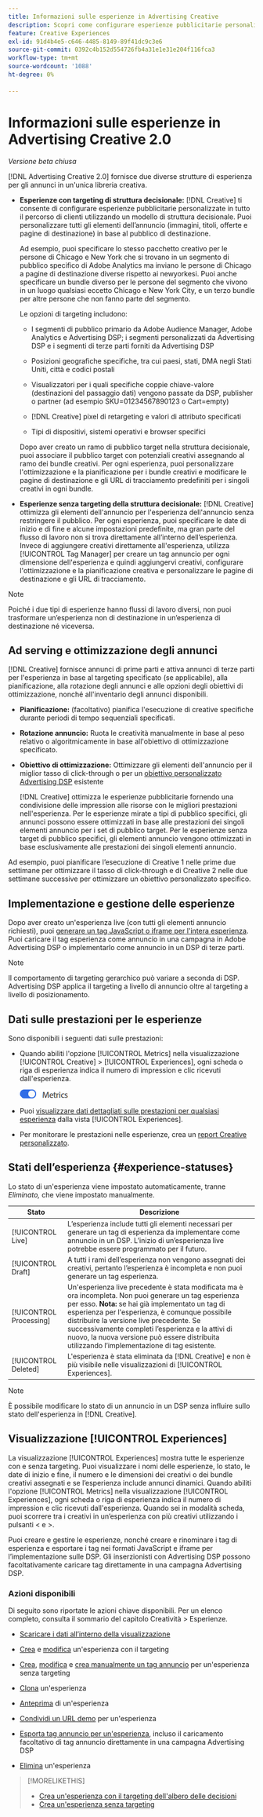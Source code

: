 ```yaml
---
title: Informazioni sulle esperienze in Advertising Creative
description: Scopri come configurare esperienze pubblicitarie personalizzate e ottimizzare gli elementi pubblicitari in base alle prestazioni.
feature: Creative Experiences
exl-id: 91d4b4e5-c646-4485-8149-89f41dc9c3e6
source-git-commit: 0392c4b152d554726fb4a31e1e31e204f116fca3
workflow-type: tm+mt
source-wordcount: '1088'
ht-degree: 0%

---
```


# Informazioni sulle esperienze in Advertising Creative 2.0

*Versione beta chiusa*

[!DNL Advertising Creative 2.0] fornisce due diverse strutture di esperienza per gli annunci in un&#39;unica libreria creativa.

* **Esperienze con targeting di struttura decisionale:** [!DNL Creative] ti consente di configurare esperienze pubblicitarie personalizzate in tutto il percorso di clienti utilizzando un modello di struttura decisionale. Puoi personalizzare tutti gli elementi dell’annuncio (immagini, titoli, offerte e pagine di destinazione) in base al pubblico di destinazione.

  Ad esempio, puoi specificare lo stesso pacchetto creativo per le persone di Chicago e New York che si trovano in un segmento di pubblico specifico di Adobe Analytics ma inviano le persone di Chicago a pagine di destinazione diverse rispetto ai newyorkesi. Puoi anche specificare un bundle diverso per le persone del segmento che vivono in un luogo qualsiasi eccetto Chicago e New York City, e un terzo bundle per altre persone che non fanno parte del segmento.

  Le opzioni di targeting includono:

   * I segmenti di pubblico primario da Adobe Audience Manager, Adobe Analytics e Advertising DSP; i segmenti personalizzati da Advertising DSP e i segmenti di terze parti forniti da Advertising DSP

   * Posizioni geografiche specifiche, tra cui paesi, stati, DMA negli Stati Uniti, città e codici postali

   * Visualizzatori per i quali specifiche coppie chiave-valore (destinazioni del passaggio dati) vengono passate da DSP, publisher o partner (ad esempio SKU=01234567890123 o Cart=empty)

   * [!DNL Creative] pixel di retargeting e valori di attributo specificati

   * Tipi di dispositivi, sistemi operativi e browser specifici

  Dopo aver creato un ramo di pubblico target nella struttura decisionale, puoi associare il pubblico target con potenziali creativi assegnando al ramo dei bundle creativi. Per ogni esperienza, puoi personalizzare l&#39;ottimizzazione e la pianificazione per i bundle creativi e modificare le pagine di destinazione e gli URL di tracciamento predefiniti<!-- later: and any flexible attributes --> per i singoli creativi in ogni bundle.

* **Esperienze senza targeting della struttura decisionale:** [!DNL Creative] ottimizza gli elementi dell&#39;annuncio per l&#39;esperienza dell&#39;annuncio senza restringere il pubblico. Per ogni esperienza, puoi specificare le date di inizio e di fine e alcune impostazioni predefinite, ma gran parte del flusso di lavoro non si trova direttamente all’interno dell’esperienza. Invece di aggiungere creativi direttamente all&#39;esperienza, utilizza [!UICONTROL Tag Manager] per creare un tag annuncio per ogni dimensione dell&#39;esperienza e quindi aggiungervi creativi, configurare l&#39;ottimizzazione e la pianificazione creativa e personalizzare le pagine di destinazione e gli URL di tracciamento<!-- later: and any flexible attributes -->.

>[!NOTE]
>
> Poiché i due tipi di esperienze hanno flussi di lavoro diversi, non puoi trasformare un’esperienza non di destinazione in un’esperienza di destinazione né viceversa.

## Ad serving e ottimizzazione degli annunci

<!-- MORE -->
<!-- When multiple ad variants qualify for an impression -->

[!DNL Creative] fornisce annunci di prime parti e attiva annunci di terze parti per l&#39;esperienza in base al targeting specificato (se applicabile), alla pianificazione, alla rotazione degli annunci e alle opzioni degli obiettivi di ottimizzazione, nonché all&#39;inventario degli annunci disponibili.

* **Pianificazione:** (facoltativo) pianifica l&#39;esecuzione di creative specifiche durante periodi di tempo sequenziali specificati.

* **Rotazione annuncio:** Ruota le creatività manualmente in base al peso relativo o algoritmicamente in base all&#39;obiettivo di ottimizzazione specificato.

* **Obiettivo di ottimizzazione:** Ottimizzare gli elementi dell&#39;annuncio per il miglior tasso di click-through o per un [obiettivo personalizzato Advertising DSP](/help/dsp/optimization/custom-goal.md) esistente

  [!DNL Creative] ottimizza le esperienze pubblicitarie fornendo una condivisione delle impression alle risorse con le migliori prestazioni nell&#39;esperienza. Per le esperienze mirate a tipi di pubblico specifici, gli annunci possono essere ottimizzati in base alle prestazioni dei singoli elementi annuncio per i set di pubblico target. Per le esperienze senza target di pubblico specifici, gli elementi annuncio vengono ottimizzati in base esclusivamente alle prestazioni dei singoli elementi annuncio.

Ad esempio, puoi pianificare l’esecuzione di Creative 1 nelle prime due settimane per ottimizzare il tasso di click-through e di Creative 2 nelle due settimane successive per ottimizzare un obiettivo personalizzato specifico.

## Implementazione e gestione delle esperienze

Dopo aver creato un&#39;esperienza live (con tutti gli elementi annuncio richiesti), puoi [generare un tag JavaScript o iframe per l&#39;intera esperienza](experience-tag-export.md). Puoi caricare il tag esperienza come annuncio in una campagna in Adobe Advertising DSP o implementarlo come annuncio in un DSP di terze parti.

>[!NOTE]
>
>Il comportamento di targeting gerarchico può variare a seconda di DSP. Advertising DSP applica il targeting a livello di annuncio oltre al targeting a livello di posizionamento.

## Dati sulle prestazioni per le esperienze

Sono disponibili i seguenti dati sulle prestazioni:

* Quando abiliti l&#39;opzione [!UICONTROL Metrics] nella visualizzazione [!UICONTROL Creative] > [!UICONTROL Experiences], ogni scheda o riga di esperienza indica il numero di impression e clic ricevuti dall&#39;esperienza.

  ![Opzione metriche](/help/creative/assets/metrics-option.png "Opzione metriche")

* Puoi [visualizzare dati dettagliati sulle prestazioni per qualsiasi esperienza](experience-performance-details.md) dalla vista [!UICONTROL Experiences].

* Per monitorare le prestazioni nelle esperienze, crea un [report Creative personalizzato](/help/creative/report-custom-creative.md).

## Stati dell’esperienza {#experience-statuses}

Lo stato di un&#39;esperienza viene impostato automaticamente, tranne *Eliminato,* che viene impostato manualmente.

| Stato | Descrizione |
| ------ | ----------- |
| [!UICONTROL Live] | L’esperienza include tutti gli elementi necessari per generare un tag di esperienza da implementare come annuncio in un DSP. L’inizio di un’esperienza live potrebbe essere programmato per il futuro. |
| [!UICONTROL Draft] | A tutti i rami dell’esperienza non vengono assegnati dei creativi, pertanto l’esperienza è incompleta e non puoi generare un tag esperienza. |
| [!UICONTROL Processing] | Un&#39;esperienza live precedente è stata modificata ma è ora incompleta. Non puoi generare un tag esperienza per esso. **Nota:** se hai già implementato un tag di esperienza per l&#39;esperienza, è comunque possibile distribuire la versione live precedente. Se successivamente completi l’esperienza e la attivi di nuovo, la nuova versione può essere distribuita utilizzando l’implementazione di tag esistente. |
| [!UICONTROL Deleted] | L&#39;esperienza è stata eliminata da [!DNL Creative] e non è più visibile nelle visualizzazioni di [!UICONTROL Experiences]. |

>[!NOTE]
>
>È possibile modificare lo stato di un annuncio in un DSP senza influire sullo stato dell&#39;esperienza in [!DNL Creative].

## Visualizzazione [!UICONTROL Experiences]

La visualizzazione [!UICONTROL Experiences] mostra tutte le esperienze con e senza targeting. Puoi visualizzare i nomi delle esperienze, lo stato, le date di inizio e fine, il numero e le dimensioni dei creativi o dei bundle creativi assegnati e se l’esperienza include annunci dinamici. Quando abiliti l&#39;opzione [!UICONTROL Metrics] nella visualizzazione [!UICONTROL Experiences], ogni scheda o riga di esperienza indica il numero di impression e clic ricevuti dall&#39;esperienza. Quando sei in modalità scheda, puoi scorrere tra i creativi in un’esperienza con più creativi utilizzando i pulsanti &lt; e >.

Puoi creare e gestire le esperienze, nonché creare e rinominare i tag di esperienza e esportare i tag nei formati JavaScript e iframe per l’implementazione sulle DSP. Gli inserzionisti con Advertising DSP possono facoltativamente caricare tag direttamente in una campagna Advertising DSP.

### Azioni disponibili

Di seguito sono riportate le azioni chiave disponibili. Per un elenco completo, consulta il sommario del capitolo Creatività > Esperienze.

* [Scaricare i dati all’interno della visualizzazione](experience-download-view.md)

* [Crea](/help/creative/experiences/experience-create-targeting.md) e [modifica](/help/creative/experiences/experience-edit-targeting.md) un&#39;esperienza con il targeting

* [Crea](/help/creative/experiences/experience-create-no-targeting.md), [modifica](/help/creative/experiences/experience-edit-no-targeting.md) e [crea manualmente un tag annuncio](/help/creative/experiences/experience-tag-create-manually.md) per un&#39;esperienza senza targeting

* [Clona](experience-clone.md) un&#39;esperienza

* [Anteprima](experience-preview.md) di un&#39;esperienza

* [Condividi un URL demo](experience-share-demo-url.md) per un&#39;esperienza

* [Esporta tag annuncio per un&#39;esperienza](experience-tag-export.md), incluso il caricamento facoltativo di tag annuncio direttamente in una campagna Advertising DSP

* [Elimina](experience-delete.md) un&#39;esperienza

>[!MORELIKETHIS]
>
>* [Crea un&#39;esperienza con il targeting dell&#39;albero delle decisioni](experience-create-targeting.md)
>* [Crea un&#39;esperienza senza targeting](experience-create-no-targeting.md)
